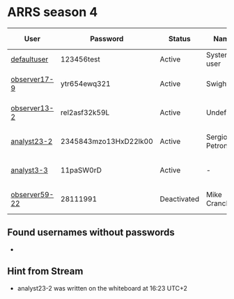 # ARRS season 4


| User                                       | Password                    | Status     | Name          | Access level | Unlock time        |
|--------------------------------------------|-----------------------------|------------|---------------|--------------|--------------------|
| [defaultuser](./Users/defaultuser.md)      | 123456test                  | Active     | System user   | observer     | default            |
| [observer17-9](./Users/observer17-9.md)    | ytr654ewq321                | Active     | Swight        | observer     | 12:00 CEST, 23.08. |
| [observer13-2](./Users/observer13-2.md)    | rel2asf32k59L               | Active     | Undefined     | observer     | 15:00 CEST, 23.08. |
| [analyst23-2](./Users/analyst23-2.md)      | 2345843mzo13HxD22lk00       | Active     | Sergio Petrony| analyst      | 17:00 CEST, 23.08. |
| [analyst3-3](./Users/analyst3-3.md)        | 11paSW0rD                   | Active     | -             | analyst      | 20:00 CEST, 23.08. |
| [observer59-22](./Users/observer59-22.md)  | 28111991                    | Deactivated| Mike Cranch   | observer     | 23:00 CEST, 23.08. |



## Found usernames without passwords
-

## Hint from Stream
- analyst23-2 was written on the whiteboard at 16:23 UTC+2
